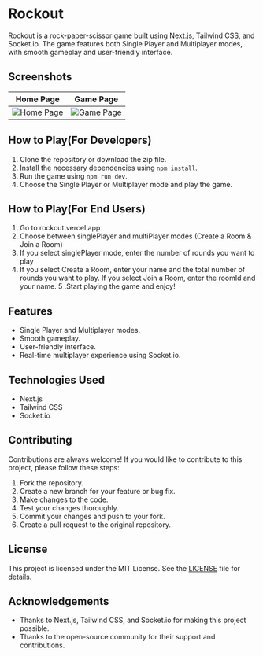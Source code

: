 # Rockout

Rockout is a rock-paper-scissor game built using Next.js, Tailwind CSS, and Socket.io. The game features both Single Player and Multiplayer modes, with smooth gameplay and user-friendly interface.

## Screenshots

|                                                      Home Page                                                      |                                                      Game Page                                                      |
| :-----------------------------------------------------------------------------------------------------------------: | :-----------------------------------------------------------------------------------------------------------------: |
| ![Home Page](https://user-images.githubusercontent.com/84712013/233801642-2ad977a9-aa5e-4d4b-b8e6-9e49c361f2c7.png) | ![Game Page](https://user-images.githubusercontent.com/84712013/233801687-5669955e-4739-43de-bec9-8c31e41e181f.png) |

## How to Play(For Developers)

1. Clone the repository or download the zip file.
2. Install the necessary dependencies using `npm install`.
3. Run the game using `npm run dev`.
4. Choose the Single Player or Multiplayer mode and play the game.

## How to Play(For End Users)

1. Go to rockout.vercel.app
2. Choose between singlePlayer and multiPlayer modes (Create a Room & Join a Room)
3. If you select singlePlayer mode, enter the number of rounds you want to play
4. If you select Create a Room, enter your name and the total number of rounds you want to play. If you select Join a Room, enter the roomId and your name.
   5 .Start playing the game and enjoy!

## Features

- Single Player and Multiplayer modes.
- Smooth gameplay.
- User-friendly interface.
- Real-time multiplayer experience using Socket.io.

## Technologies Used

- Next.js
- Tailwind CSS
- Socket.io

## Contributing

Contributions are always welcome! If you would like to contribute to this project, please follow these steps:

1. Fork the repository.
2. Create a new branch for your feature or bug fix.
3. Make changes to the code.
4. Test your changes thoroughly.
5. Commit your changes and push to your fork.
6. Create a pull request to the original repository.

## License

This project is licensed under the MIT License. See the [LICENSE](https://github.com/<username>/<repository>/blob/main/LICENSE) file for details.

## Acknowledgements

- Thanks to Next.js, Tailwind CSS, and Socket.io for making this project possible.
- Thanks to the open-source community for their support and contributions.
